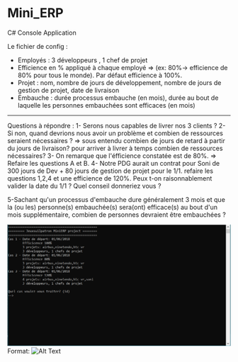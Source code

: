 # Mini_ERP

C# Console Application

Le fichier de config : 
- Employés : 3 développeurs , 1 chef de projet
- Efficience en % appliqué à chaque employé => (ex: 80%-> efficience de 80% pour tous le monde). Par défaut efficience à 100%.
- Projet : nom, nombre de jours de développement, nombre de jours de gestion de projet, date de livraison
- Embauche : durée processus embauche (en mois), durée au bout de laquelle les personnes embauchées sont efficaces (en mois)

----------------------------------------------------------------------------------------------------------

Questions à répondre : 
 1- Serons nous capables de livrer nos 3 clients ? 
 2- Si non, quand devrions nous avoir un problème et combien de ressources
seraient nécessaires ? 
 	=> sous entendu combien de jours de retard à partir du jours de livraison? pour arriver à livrer à temps combien de ressources nécessaires?
 3- On remarque que l'éfficience constatée est de 80%.
	=> Refaire les questions A et B.
 4- Notre PDG aurait un contrat pour Soni de 300 jours de Dev + 80 jours de
	gestion de projet pour le 1/1.
	refaire les questions 1,2,4 et une efficience de 120%.
	Peux t-on raisonnablement valider la date du 1/1 ?
	Quel conseil donneriez vous ?

 5-Sachant qu'un processus d'embauche dure généralement 3 mois et que la (ou
les) personne(s) embauchée(s) sera(ont) efficace(s) au bout d'un mois
supplémentaire, combien de personnes devraient être embauchées ?

![GitHub Logo](/images/console_ui.png)
Format: ![Alt Text](url)
